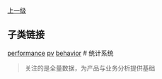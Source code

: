 [上一级](../)

## 子类链接
[performance](/frontend/layerSecurity/systemStatistical/performance) [pv](/frontend/layerSecurity/systemStatistical/pv) [behavior](/frontend/layerSecurity/systemStatistical/behavior) # 统计系统
> 关注的是全量数据，为产品与业务分析提供基础
